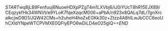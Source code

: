 $START$wq8jLB9Fenfuuj6NuoeHDXpPZgT4m1LXVbj6/iJ0iYUcT8hR15EJX89/CEqzykfHk34WNVt/e9YLoK7fqeXzqcM006+aPbA/n923x8QALq7dL/7gnXrcaIkcjwD9D1/JQW42CMs+h2uheH4hoZxEGKk30z+Ztzz4A8hlLwJbCCC6eoUhCXldYNpeWTCPVMXE0QFlyEPO6wDiLD4eO25glQ==$END$